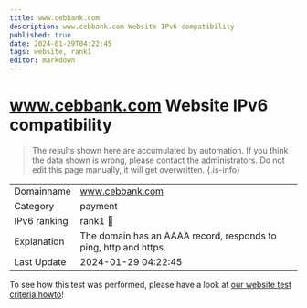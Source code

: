 ```yaml
---
title: www.cebbank.com
description: www.cebbank.com Website IPv6 compatibility
published: true
date: 2024-01-29T04:22:45
tags: website, rank1
editor: markdown
---
```


# www.cebbank.com Website IPv6 compatibility

> The results shown here are accumulated by automation. If you think the data shown is wrong, please contact the administrators. 
> Do not edit this page manually, it will get overwritten.
{.is-info}


|   |   |
| - | - |
| Domainname | www.cebbank.com
| Category | payment |
| IPv6 ranking | rank1 :1st_place_medal: |
| Explanation | The domain has an AAAA record, responds to ping, http and https. |
| Last Update | 2024-01-29 04:22:45 |

To see how this test was performed, please have a look at [our website test criteria howto](/howto/testcriteria/website)!

